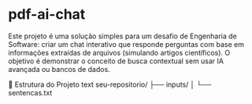 # pdf-ai-chat

Este projeto é uma solução simples para um desafio de Engenharia de Software: criar um chat interativo que responde perguntas com base em informações extraídas de arquivos (simulando artigos científicos). O objetivo é demonstrar o conceito de busca contextual sem usar IA avançada ou bancos de dados.

📁 Estrutura do Projeto
text
seu-repositorio/
├── inputs/
│   └── sentencas.txt



